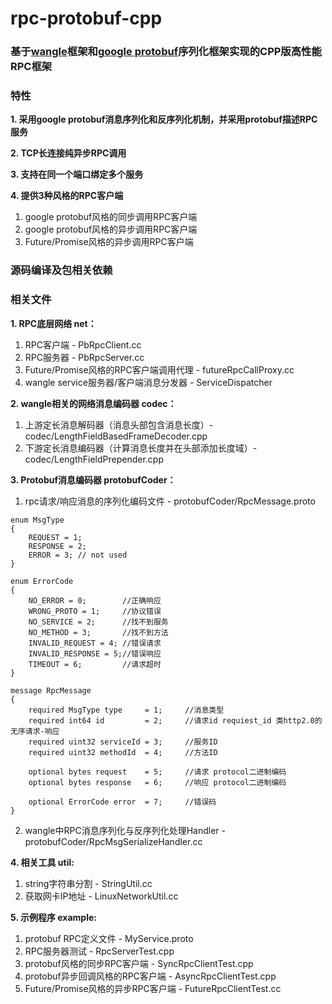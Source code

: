 # rpc-protobuf-cpp

### 基于[wangle](https://github.com/facebook/wangle)框架和[google protobuf](https://github.com/protocolbuffers/protobuf)序列化框架实现的CPP版高性能RPC框架


### 特性
**1. 采用google protobuf消息序列化和反序列化机制，并采用protobuf描述RPC服务**

**2. TCP长连接纯异步RPC调用**

**3. 支持在同一个端口绑定多个服务**

**4. 提供3种风格的RPC客户端**
1. google protobuf风格的同步调用RPC客户端
2. google protobuf风格的异步调用RPC客户端
3. Future/Promise风格的异步调用RPC客户端

### 源码编译及包相关依赖

### 相关文件
**1. RPC底层网络 net：**
1. RPC客户端 - PbRpcClient.cc
2. RPC服务器 - PbRpcServer.cc
3. Future/Promise风格的RPC客户端调用代理 - futureRpcCallProxy.cc
4. wangle service服务器/客户端消息分发器 - ServiceDispatcher 

**2. wangle相关的网络消息编码器 codec：**
1. 上游定长消息解码器（消息头部包含消息长度）- codec/LengthFieldBasedFrameDecoder.cpp
2. 下游定长消息编码器（计算消息长度并在头部添加长度域）- codec/LengthFieldPrepender.cpp

**3. Protobuf消息编码器 protobufCoder：**
1. rpc请求/响应消息的序列化编码文件  -  protobufCoder/RpcMessage.proto
```
enum MsgType
{
    REQUEST = 1;
    RESPONSE = 2;
    ERROR = 3; // not used
}

enum ErrorCode
{
    NO_ERROR = 0;        //正确响应
    WRONG_PROTO = 1;     //协议错误
    NO_SERVICE = 2;      //找不到服务
    NO_METHOD = 3;       //找不到方法
    INVALID_REQUEST = 4; //错误请求
    INVALID_RESPONSE = 5;//错误响应
    TIMEOUT = 6;         //请求超时
}

message RpcMessage
{
    required MsgType type     = 1;     //消息类型
    required int64 id         = 2;     //请求id requiest_id 类http2.0的无序请求-响应
    required uint32 serviceId = 3;     //服务ID
    required uint32 methodId  = 4;     //方法ID

    optional bytes request    = 5;     //请求 protocol二进制编码
    optional bytes response   = 6;     //响应 protocol二进制编码
    
    optional ErrorCode error  = 7;     //错误码
}
```
2. wangle中RPC消息序列化与反序列化处理Handler - protobufCoder/RpcMsgSerializeHandler.cc

**4. 相关工具 util:**
1. string字符串分割 - StringUtil.cc
2. 获取网卡IP地址 - LinuxNetworkUtil.cc

**5. 示例程序 example:**
1. protobuf RPC定义文件  -  MyService.proto
2. RPC服务器测试 - RpcServerTest.cpp
3. protobuf风格的同步RPC客户端  -  SyncRpcClientTest.cpp
4. protobuf异步回调风格的RPC客户端  -  AsyncRpcClientTest.cpp
5. Future/Promise风格的异步RPC客户端  -  FutureRpcClientTest.cc


